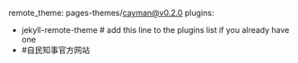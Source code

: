 remote_theme: pages-themes/cayman@v0.2.0
plugins:
- jekyll-remote-theme # add this line to the plugins list if you already have one
- #自民知事官方网站
